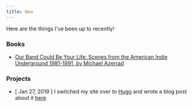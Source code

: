 ```yaml
---
title: Now
---
```


Here are the things I've been up to recently!

### Books
* [Our Band Could Be Your Life: Scenes from the American Indie Underground 1981-1991, by Michael Azerrad](http://a.co/9RvxHe2)

### Projects

* [ Jan 27, 2019 ] I switched my site over to [Hugo](https://gohugo.io/) and wrote a blog post about it [here](/posts/building-a-site-using-hugo)
